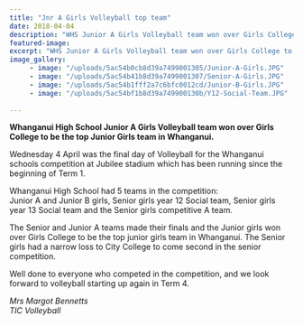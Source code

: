 ```yaml
---
title: "Jnr A Girls Volleyball top team"
date: 2018-04-04
description: "WHS Junior A Girls Volleyball team won over Girls College to be the top junior girls team in Whanganui..."
featured-image: 
excerpt: "WHS Junior A Girls Volleyball team won over Girls College to be the top junior girls team in Whanganui."
image_gallery:
     - image: "/uploads/5ac54b0cb8d39a7499001305/Junior-A-Girls.JPG"
     - image: "/uploads/5ac54b41b8d39a7499001307/Senior-A-Girls.JPG"
     - image: "/uploads/5ac54b1fff2a7c6bfc0012cd/Junior-B-Girls.JPG"
     - image: "/uploads/5ac54bf1b8d39a749900130b/Y12-Social-Team.JPG"
    
---
```


<p><strong>Whanganui High School Junior A Girls Volleyball team won over Girls College to be the top Junior Girls team in Whanganui.</strong></p>
<p><span>Wednesday 4 April was the final day of Volleyball for the Whanganui schools competition at Jubilee stadium which has been running since the beginning of Term 1.&nbsp; </span></p>
<p><span>Whanganui High School had 5 teams in the competition:&nbsp;<br />Junior A and Junior B girls, Senior girls year 12 Social team, Senior girls year&nbsp;13 Social team and the Senior girls competitive&nbsp;A&nbsp;team.&nbsp; </span></p>
<p><span>The Senior and Junior A teams made their finals and the Junior girls won over Girls College to be the top junior girls team in Whanganui.&nbsp;</span>The Senior girls had a narrow loss to City College to come second in the senior competition.&nbsp;</p>
<p><span>Well done to everyone who competed in the competition, and we look forward to volleyball starting up again in Term 4.</span></p>
<p><em>Mrs Margot Bennetts<br />TIC Volleyball</em></p>

